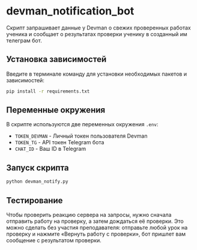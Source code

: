 # devman_notification_bot
 
Скрипт запрашивает данные у Devman о свежих проверенных работах ученика и сообщает о результатах проверки ученику в созданный им телеграм бот.

## Установка зависимостей

Введите в терминале команду для установки необходимых пакетов и зависимостей:

```bash
pip install -r requirements.txt
```

## Переменные окружения

В скрипте используются две переменных окружения `.env`:

- `TOKEN_DEVMAN` - Личный токен пользователя Devman
- `TOKEN_TG` - API токен Telegram бота
- `CHAT_ID` - Ваш ID в Telegram

## Запуск скрипта 

```bash
python devman_notify.py
```

## Тестирование

Чтобы проверить реакцию сервера на запросы, нужно сначала отправить работу на проверку, а затем дождаться её проверки. Это можно сделать без участия преподавателя: отправьте любой урок на проверку и нажмите «Вернуть работу с проверки», бот пришлет вам сообщение с результатом проверки.